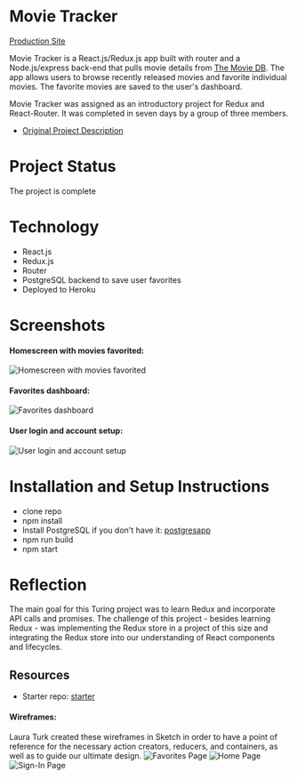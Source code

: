 # Movie Tracker
[Production Site](https://themovietracker.herokuapp.com/)

Movie Tracker is a React.js/Redux.js app built with router and a Node.js/express back-end that pulls movie details from [The Movie DB](https://www.themoviedb.org/documentation/api). The app allows users to browse recently released movies and favorite individual movies. The favorite movies are saved to the user's dashboard.

Movie Tracker was assigned as an introductory project for Redux and React-Router. It was completed in seven days by a group of three members.
* [Original Project Description](https://github.com/turingschool-examples/movie-tracker)

# Project Status
The project is complete

# Technology
* React.js
* Redux.js
* Router
* PostgreSQL backend to save user favorites
* Deployed to Heroku

# Screenshots
#### Homescreen with movies favorited:
![Homescreen with movies favorited](https://github.com/anderswood/movie-tracker/blob/master/app/components/images/movie-tracker%20screenshot.png)

#### Favorites dashboard:
![Favorites dashboard](https://github.com/anderswood/movie-tracker/blob/master/app/components/images/movie-tracker%20favorites.png)

#### User login and account setup:
![User login and account setup](https://github.com/anderswood/movie-tracker/blob/master/app/components/images/movie-tracker%20login.png)

# Installation and Setup Instructions
* clone repo
* npm install
* Install PostgreSQL if you don't have it: [postgresapp](http://postgresapp.com/)
* npm run build
* npm start

# Reflection
The main goal for this Turing project was to learn Redux and incorporate API calls and promises. The challenge of this project - besides learning Redux - was implementing the Redux store in a project of this size and integrating the Redux store into our understanding of React components and lifecycles. 

## Resources
* Starter repo: [starter](https://github.com/turingschool-examples/movie-tracker)

#### Wireframes:
Laura Turk created these wireframes in Sketch in order to have a point of reference for the necessary action creators, reducers, and containers, as well as to guide our ultimate design.
![Favorites Page](https://github.com/anderswood/movie-tracker/blob/master/app/components/images/wireframe-favorites.png)
![Home Page](https://github.com/anderswood/movie-tracker/blob/master/app/components/images/wireframe-home.png)
![Sign-In Page](https://github.com/anderswood/movie-tracker/blob/master/app/components/images/wireframe-signin.png)

